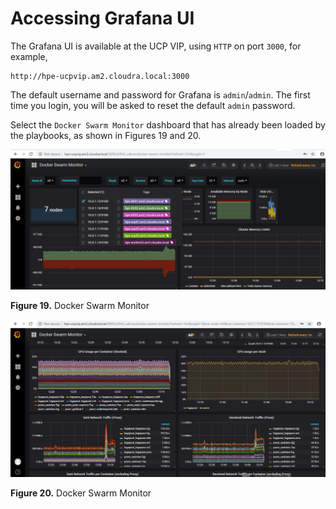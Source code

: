 # Accessing Grafana UI

The Grafana UI is available at the UCP VIP, using `HTTP` on port `3000`, for example,

```
http://hpe-ucpvip.am2.cloudra.local:3000
```

The default username and password for Grafana is `admin`/`admin`. The first time you login, you will be asked to reset the default `admin` password.

Select the `Docker Swarm Monitor` dashboard that has already been loaded by the playbooks, as shown in Figures 19 and 20.

![ "Docker Swarm Monitor"][media-grafana-dashboard-png]

**Figure 19.** Docker Swarm Monitor

![ "Docker Swarm Monitor"][media-grafana-dashboard2-png]

**Figure 20.** Docker Swarm Monitor

[media-grafana-dashboard-png]:<../media/grafana-dashboard.png> "Figure 19. Docker Swarm Monitor"
[media-grafana-dashboard2-png]:<../media/grafana-dashboard2.png> "Figure 20. Docker Swarm Monitor"